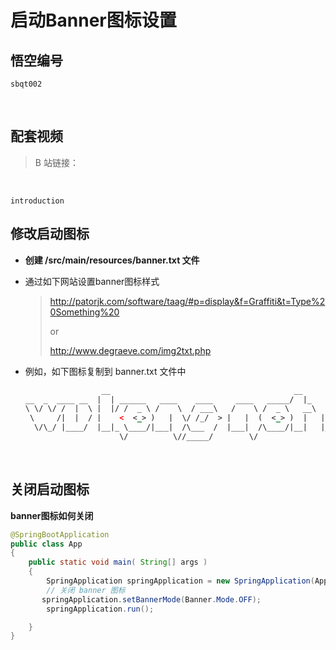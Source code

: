 # 启动Banner图标设置
## 悟空编号

`sbqt002`

<br>



## 配套视频

> B 站链接：

<br>

```
introduction
```

## 修改启动图标



- **创建 /src/main/resources/banner.txt 文件**

- 通过如下网站设置banner图标样式

  > http://patorjk.com/software/taag/#p=display&f=Graffiti&t=Type%20Something%20  
  >
  > or
  >
  > http://www.degraeve.com/img2txt.php 

- 例如，如下图标复制到 banner.txt 文件中

  ```xml
                   __                                         __                 .__  .__   
  __  _  ____ __  |  | ______   ____    ____     ____   _____/  |_    ____  __ __|  | |  |  
  \ \/ \/ /  |  \ |  |/ /  _ \ /    \  / ___\   /    \ /  _ \   __\  /    \|  |  \  | |  |  
   \     /|  |  / |    <  <_> )   |  \/ /_/  > |   |  (  <_> )  |   |   |  \  |  /  |_|  |__
    \/\_/ |____/  |__|_ \____/|___|  /\___  /  |___|  /\____/|__|   |___|  /____/|____/____/
                       \/          \//_____/        \/                   \/                 
  ```





<br>



## 关闭启动图标

**banner图标如何关闭**

```java
@SpringBootApplication
public class App
{
    public static void main( String[] args )
    {
        SpringApplication springApplication = new SpringApplication(App.class);
        // 关闭 banner 图标
       springApplication.setBannerMode(Banner.Mode.OFF);
        springApplication.run();

    }
}

```

<br>
<br>
<br>